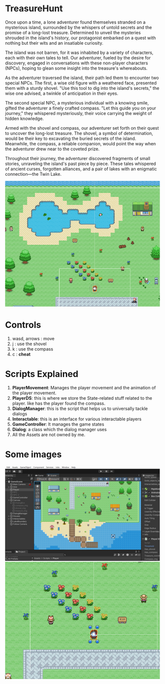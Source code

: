 # TreasureHunt
Once upon a time, a lone adventurer found themselves stranded on a mysterious island, surrounded by the whispers of untold secrets and the promise of a long-lost treasure. Determined to unveil the mysteries shrouded in the island's history, our protagonist embarked on a quest with nothing but their wits and an insatiable curiosity.

The island was not barren, for it was inhabited by a variety of characters, each with their own tales to tell. Our adventurer, fueled by the desire for discovery, engaged in conversations with these non-player characters (NPCs), hoping to glean some insight into the treasure's whereabouts.

As the adventurer traversed the island, their path led them to encounter two special NPCs. The first, a wise old figure with a weathered face, presented them with a sturdy shovel. "Use this tool to dig into the island's secrets," the wise one advised, a twinkle of anticipation in their eyes.

The second special NPC, a mysterious individual with a knowing smile, gifted the adventurer a finely crafted compass. "Let this guide you on your journey," they whispered mysteriously, their voice carrying the weight of hidden knowledge.

Armed with the shovel and compass, our adventurer set forth on their quest to uncover the long-lost treasure. The shovel, a symbol of determination, would be their key to excavating the buried secrets of the island. Meanwhile, the compass, a reliable companion, would point the way when the adventurer drew near to the coveted prize.

Throughout their journey, the adventurer discovered fragments of small stories, unraveling the island's past piece by piece. These tales whispered of ancient curses, forgotten alliances, and a pair of lakes with an enigmatic connection—the Twin Lake.

![image 3](https://raw.githubusercontent.com/SilverSurge/TreasureHunt/main/game_3.png)
# Controls
1. wasd, arrows : move
2. j : use the shovel
3. k : use the compass
4. c : **cheat**
# Scripts Explained
1. **PlayerMovement**: Manages the player movement and the animation of the player movement.
2. **PlayerDS**: this is where we store the State-related stuff related to the player. like has the player found the compass.
3. **DialogManager**: this is the script that helps us to universally tackle dialogs
4. **Interactable**: this is an interface for various interactable players
5. **GameController**: It manages the game states
6. **Dialog**: a class which the dialog manager uses
7. All the Assets are not owned by me.

# Some images
![image 1](https://raw.githubusercontent.com/SilverSurge/TreasureHunt/main/game_1.png)
![image 2](https://raw.githubusercontent.com/SilverSurge/TreasureHunt/main/game_2.png)




